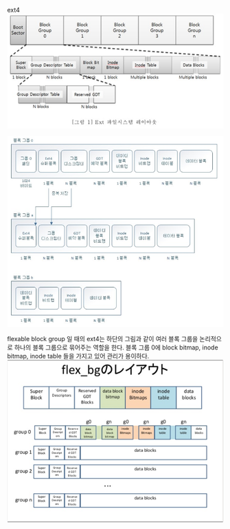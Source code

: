 ext4 
![bitmap](../img/understand_JANUS/ext4_layout_all.png)

![bitmap](../img/understand_JANUS/ext4_group_layout.png)

flexable block group 일 때의 ext4는 하단의 그림과 같이 여러 블록 그룹을 논리적으로 하나의 블록 그룹으로 묶어주는 역할을 한다.
블록 그룹 0에 block bitmap, inode bitmap, inode table 들을 가지고 있어 관리가 용이하다.
![bitmap](../img/understand_JANUS/flex_ext4.png)

